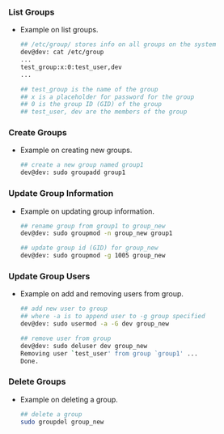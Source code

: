 ### List Groups 
- Example on list groups.

    ```bash
    ## /etc/group/ stores info on all groups on the system
    dev@dev: cat /etc/group
    ...
    test_group:x:0:test_user,dev
    ...

    ## test_group is the name of the group
    ## x is a placeholder for password for the group 
    ## 0 is the group ID (GID) of the group
    ## test_user, dev are the members of the group
    ```

### Create Groups
- Example on creating new groups.

    ```bash
    ## create a new group named group1
    dev@dev: sudo groupadd group1
    ```
    
### Update Group Information 
- Example on updating group information.

    ```bash
    ## rename group from group1 to group_new
    dev@dev: sudo groupmod -n group_new group1

    ## update group id (GID) for group_new
    dev@dev: sudo groupmod -g 1005 group_new
    ```

### Update Group Users
- Example on add and removing users from group.
    ```bash
    ## add new user to group
    ## where -a is to append user to -g group specified
    dev@dev: sudo usermod -a -G dev group_new

    ## remove user from group
    dev@dev: sudo deluser dev group_new
    Removing user `test_user' from group `group1' ...
    Done.
    ```

### Delete Groups
- Example on deleting a group.
    ```bash
    ## delete a group
    sudo groupdel group_new
    ```


